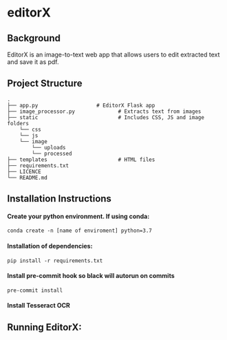 # editorX

## Background

EditorX is an image-to-text web app that allows users to edit extracted text and save it as pdf.

## Project Structure

    .
    ├── app.py                   # EditorX Flask app
    ├── image_processor.py              # Extracts text from images
    ├── static                          # Includes CSS, JS and image folders
        └── css
        └── js
        └── image
            └── uploads
            └── processed
    ├── templates                       # HTML files
    ├── requirements.txt   
    ├── LICENCE          
    └── README.md

## Installation Instructions

#### Create your python environment. If using conda:

`conda create -n [name of enviroment] python=3.7`

#### Installation of dependencies:

`pip install -r requirements.txt`

#### Install pre-commit hook so black will autorun on commits

`pre-commit install`

#### Install Tesseract OCR





## Running EditorX: